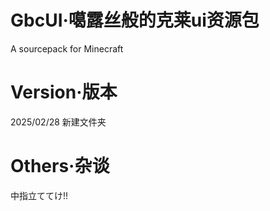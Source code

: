 # GbcUI·噶露丝般的克莱ui资源包
A sourcepack for Minecraft
# Version·版本
2025/02/28 新建文件夹


# Others·杂谈
中指立ててけ!!
